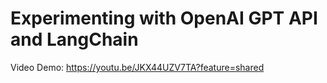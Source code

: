 # Experimenting with OpenAI GPT API and LangChain
Video Demo: https://youtu.be/JKX44UZV7TA?feature=shared
